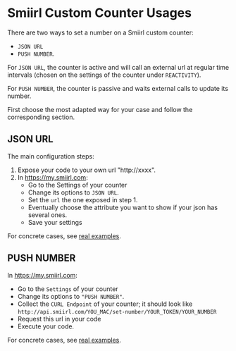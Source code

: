 # Smiirl Custom Counter Usages
There are two ways to set a number on a Smiirl custom counter:
- `JSON URL` 
- `PUSH NUMBER`.

For `JSON URL`, the counter is active and will call an external url at regular time intervals 
(chosen on the settings of the counter under `REACTIVITY`).

For `PUSH NUMBER`, the counter is passive and waits external calls to update its number.

First choose the most adapted way for your case and follow the corresponding section.

## JSON URL
The main configuration steps:
1. Expose your code to your own url "http://xxxx".
2. In https://my.smiirl.com:
    - Go to the Settings of your counter
    - Change its options to `JSON URL`. 
    - Set the `url` the one exposed in step 1.
    - Eventually choose the attribute you want to show if your json has several ones. 
    - Save your settings

For concrete cases, see [real examples](/samples/JSON_URL_EXAMPLES.md).

## PUSH NUMBER
In https://my.smiirl.com:
- Go to the `Settings` of your counter
- Change its options to `"PUSH NUMBER"`. 
- Collect the `CURL Endpoint` of your counter;
 it should look like 
```http://api.smiirl.com/YOU_MAC/set-number/YOUR_TOKEN/YOUR_NUMBER``` 
- Request this url in your code
- Execute your code.

For concrete cases, see [real examples](/samples/PUSH_NUMBER_EXAMPLES.md).
